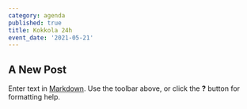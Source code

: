 ```yaml
---
category: agenda
published: true
title: Kokkola 24h
event_date: '2021-05-21'
---
```

## A New Post

Enter text in [Markdown](http://daringfireball.net/projects/markdown/). Use the toolbar above, or click the **?** button for formatting help.
